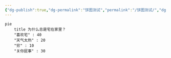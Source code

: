 ```yaml
---
{"dg-publish":true,"dg-permalink":"饼图测试","permalink":"/饼图测试/","dgPassFrontmatter":true}
---
```


```mermaid
pie
    title 为什么总是宅在家里？
    "喜欢宅" : 40
    "天气太热" : 20
    "穷" : 10
	"关你屁事" : 30
```